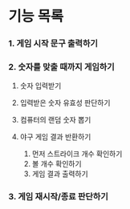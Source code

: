 # 기능 목록

### 1. 게임 시작 문구 출력하기

### 2. 숫자를 맞출 때까지 게임하기

1. 숫자 입력받기
2. 입력받은 숫자 유효성 판단하기
3. 컴퓨터의 랜덤 숫자 뽑기
4. 야구 게임 결과 반환하기

    1. 먼저 스트라이크 개수 확인하기
    2. 볼 개수 확인하기
    3. 게임 결과 출력하기

### 3. 게임 재시작/종료 판단하기


